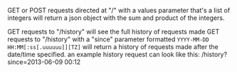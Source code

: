 GET or POST requests directed at "/" with a values parameter that's a list of integers will return a json object with the sum and product of the integers.

GET requests to "/history" will see the full history of requests made
GET requests to "/history" with a "since" parameter formatted `YYYY-MM-DD HH:MM[:ss[.uuuuuu]][TZ]` will return a history of requests made after the date/time specified.
an example history request can look like this:
/history?since=2013-06-09 00:12

